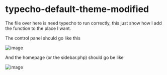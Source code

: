 # typecho-default-theme-modified
The file over here is need typecho to run correctly, this just show how I add the function to the place I want.

The control panel should go like this

![image](https://user-images.githubusercontent.com/22855239/141389981-1871c906-a3c3-4e9b-8cb4-bcc539d65190.png)

And the homepage (or the sidebar.php) should go be like

![image](https://user-images.githubusercontent.com/22855239/141390127-7d7fb7f3-809c-4445-8858-d47e1dff53b3.png)


